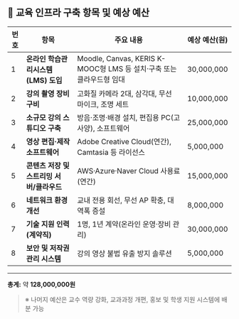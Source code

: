 ## 📌 교육 인프라 구축 항목 및 예상 예산

| 번호 | 항목                        | 주요 내용                                                 | 예상 예산(원)   |
| -- | ------------------------- | ----------------------------------------------------- | ---------- |
| 1  | **온라인 학습관리시스템(LMS) 도입**   | Moodle, Canvas, KERIS K-MOOC형 LMS 등 설치·구축 또는 클라우드형 임대 | 30,000,000 |
| 2  | **강의 촬영 장비 구비**           | 고화질 카메라 2대, 삼각대, 무선 마이크, 조명 세트                        | 10,000,000 |
| 3  | **소규모 강의 스튜디오 구축**        | 방음·조명·배경 설치, 편집용 PC(고사양), 소프트웨어                       | 25,000,000 |
| 4  | **영상 편집·제작 소프트웨어**        | Adobe Creative Cloud(연간), Camtasia 등 라이선스             | 5,000,000  |
| 5  | **콘텐츠 저장 및 스트리밍 서버/클라우드** | AWS·Azure·Naver Cloud 사용료(연간)                         | 15,000,000 |
| 6  | **네트워크 환경 개선**            | 교내 전용 회선, 무선 AP 확충, 대역폭 증설                            | 8,000,000  |
| 7  | **기술 지원 인력(계약직)**         | 1명, 1년 계약(온라인 운영·장비 관리)                               | 30,000,000 |
| 8  | **보안 및 저작권 관리 시스템**       | 강의 영상 불법 유출 방지 솔루션                                    | 5,000,000  |

---

**총계:** 약 **128,000,000원**

> ※ 나머지 예산은 교수 역량 강화, 교과과정 개편, 홍보 및 학생 지원 시스템에 배분 가능
